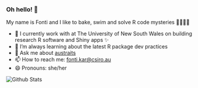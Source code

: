 ### Oh hello! 👋

My name is Fonti and I like to bake, swim and solve R code mysteries 👩‍💻🍰🪸

- 🔭 I currently work with at The University of New South Wales on building research R software and Shiny apps ✨
- 🌱 I’m always learning about the latest R package dev practices
- 💬 Ask me about [austraits](https://github.com/traitecoevo/austraits)
- 📫 How to reach me: fonti.kar@csiro.au
- 😄 Pronouns: she/her

![Github Stats](https://github-readme-stats.vercel.app/api?username=fontikar)
